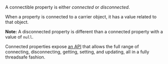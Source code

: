 A connectible property is either _connected_ or _disconnected_.

When a property is connected to a carrier object, it has a value related to that object.

**Note:** A disconnected property is different than a connected property with a value of `null`.

Connected properties expose [an API](http://dotnetapis.com/pkg/Nito.ConnectedProperties/4.0.0-eta-01/netstandard1.1/doc/Nito.ConnectedProperties.ConnectedProperty) that allows the full range of connecting, disconnecting, getting, setting, and updating, all in a fully threadsafe fashion.